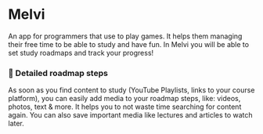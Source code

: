 # Melvi

An app for programmers that use to play games. It helps them managing their free time to be able to study and have fun. In Melvi you will be able to set study roadmaps and track your progress!

### 📰 Detailed roadmap steps

As soon as you find content to study (YouTube Playlists, links to your course platform), you can easily add media to your roadmap steps, like: videos, photos, text & more. It helps you to not waste time searching for content again. You can also save important media like lectures and articles to watch later.

